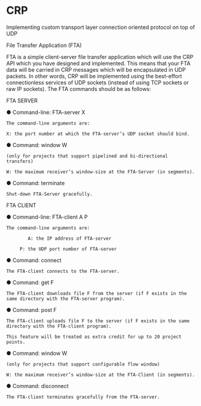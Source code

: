 # CRP
Implementing custom transport layer connection oriented protocol on top of UDP

File Transfer Application (FTA)

FTA is a simple client-server file transfer application which will use the CRP API which you have designed and implemented. This means that your FTA data will be carried in CRP messages which will be encapsulated in UDP packets. In other words, CRP will be implemented using the best-effort connectionless services of UDP sockets (instead of using TCP sockets or raw IP sockets). The FTA commands should be as follows: 


FTA SERVER

 

● Command-line: FTA-server X 

 	The command-line arguments are:

	X: the port number at which the FTA-server’s UDP socket should bind.

● Command: window W

	(only for projects that support pipelined and bi-directional transfers) 

	W: the maximum receiver’s window-size at the FTA-Server (in segments). 

● Command: terminate

	Shut-down FTA-Server gracefully.



FTA CLIENT

 

● Command-line: FTA-client A P 

 	The command-line arguments are:

           	A: the IP address of FTA-server

 	     P: the UDP port number of FTA-server

● Command: connect

	The FTA-client connects to the FTA-server. 

● Command: get F

	The FTA-client downloads file F from the server (if F exists in the same directory with the FTA-server program). 

● Command: post F

	The FTA-client uploads file F to the server (if F exists in the same directory with the FTA-client program).

	This feature will be treated as extra credit for up to 20 project points.

● Command: window W

	(only for projects that support configurable flow window)

	W: the maximum receiver’s window-size at the FTA-Client (in segments). 

● Command: disconnect

	The FTA-client terminates gracefully from the FTA-server. 

  